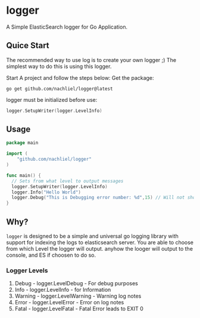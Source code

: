 # logger

A Simple ElasticSearch logger for Go Application.

## Quice Start

The recommended way to use log is to create your own logger ;) The
simplest way to do this is using this logger.

Start A project and follow the steps below:
Get the package:
```
go get github.com/nachliel/logger@latest
```
logger must be initialized before use:
``` go
logger.SetupWriter(logger.LevelInfo)
```

## Usage ##

```go
package main

import (
	"github.com/nachliel/logger"
)

func main() {
  // Sets from what level to output messages
  logger.SetupWriter(logger.LevelInfo)
  logger.Info("Hello World")
  logger.Debug("This is Debugging error number: %d",15) // Will not show, due to choosen level Info.
}
```

## Why?
`logger` is designed to be a simple and universal go logging library with
support for indexing the logs to elasticsearch server. You are able to choose from which 
Level the logger will output. anyhow the looger will output to the console, and ES if 
choosen to do so.

### Logger Levels ###
1. Debug - logger.LevelDebug  - For debug purposes
2. Info - logger.LevelInfo	- for Information
3. Warning - logger.LevelWarning	- Warning log notes
4. Error - logger.LevelError	- Error on log notes
5. Fatal - logger.LevelFatal	- Fatal Error leads to EXIT 0
